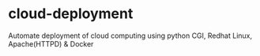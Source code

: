 # cloud-deployment
Automate deployment of cloud computing using python CGI, Redhat Linux, Apache(HTTPD) & Docker
